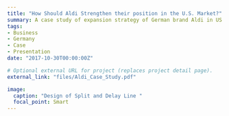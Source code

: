 ```yaml
---
title: "How Should Aldi Strengthen their position in the U.S. Market?"
summary: A case study of expansion strategy of German brand Aldi in US with its unique business model.
tags:
- Business
- Germany
- Case
- Presentation
date: "2017-10-30T00:00:00Z"

# Optional external URL for project (replaces project detail page).
external_link: "files/Aldi_Case_Study.pdf"

image:
  caption: "Design of Split and Delay Line "
  focal_point: Smart
---
```

